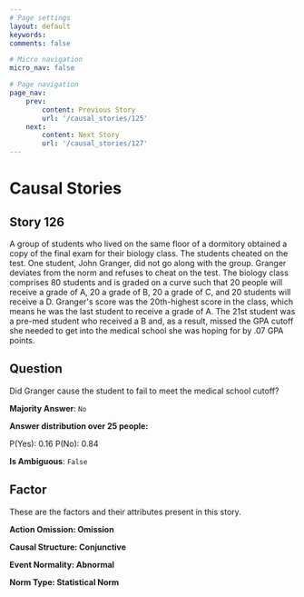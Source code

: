 ```yaml
---
# Page settings
layout: default
keywords:
comments: false

# Micro navigation
micro_nav: false

# Page navigation
page_nav:
    prev:
        content: Previous Story
        url: '/causal_stories/125'
    next:
        content: Next Story
        url: '/causal_stories/127'
---
```

# Causal Stories

## Story 126

<div class='text-hightlight'>
A group of students who lived on the same floor of a dormitory obtained a copy of the final exam for their biology class. The students cheated on the test. One student, John Granger, did not go along with the group. Granger deviates from the norm and refuses to cheat on the test. The biology class comprises 80 students and is graded on a curve such that 20 people will receive a grade of A, 20 a grade of B, 20 a grade of C, and 20 students will receive a D. Granger's score was the 20th-highest score in the class, which means he was the last student to receive a grade of A. The 21st student was a pre-med student who received a B and, as a result, missed the GPA cutoff she needed to get into the medical school she was hoping for by .07 GPA points.
</div>

## Question

<p>
<div class='text-hightlight'>Did Granger cause the student to fail to meet the medical school cutoff?</div>
</p>

**Majority Answer**: <code class="language-plaintext highlighter-rouge">No</code>

**Answer distribution over 25 people:**

<div class="container">
<div class="row">
<div class="col-md-7">
    <div class="slider-container">
        <div class="slider">
            <div class="slider-value" id="sliderValue"></div>
        </div>
        <div class="slider-labels">
            <span id="yesLabel">P(Yes): 0.16</span>
            <span id="noLabel">P(No): 0.84</span>
        </div>
    </div>
</div>
</div>
</div>

**Is Ambiguous**:  <code class="language-plaintext highlighter-rouge">False</code> <!-- False -->

## Factor

These are the factors and their attributes present in this story.


<div class="callout callout--info">
    <p><strong>Action Omission: Omission</strong></p>
</div>

<div class="callout callout--info">
    <p><strong>Causal Structure: Conjunctive</strong></p>
</div>

<div class="callout callout--info">
    <p><strong>Event Normality: Abnormal</strong></p>
</div>

<div class="callout callout--info">
    <p><strong>Norm Type: Statistical Norm</strong></p>
</div>
